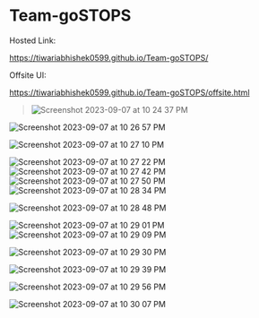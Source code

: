 # Team-goSTOPS
>
Hosted Link:
>
https://tiwariabhishek0599.github.io/Team-goSTOPS/

Offsite UI:
>
https://tiwariabhishek0599.github.io/Team-goSTOPS/offsite.html
>
>![Screenshot 2023-09-07 at 10 24 37 PM](https://github.com/tiwariabhishek0599/Team-goSTOPS/assets/118967913/32e38da2-be4a-4c8e-ac4b-08e5f81a1373)

![Screenshot 2023-09-07 at 10 26 57 PM](https://github.com/tiwariabhishek0599/Team-goSTOPS/assets/118967913/a2ff8d9a-a49c-402f-b905-e96ae3d9d49e)

![Screenshot 2023-09-07 at 10 27 10 PM](https://github.com/tiwariabhishek0599/Team-goSTOPS/assets/118967913/805d0544-8c80-4591-a933-69800fe680e9)

![Screenshot 2023-09-07 at 10 27 22 PM](https://github.com/tiwariabhishek0599/Team-goSTOPS/assets/118967913/f855fd55-45d6-451d-8edb-a78d84993c90)
![Screenshot 2023-09-07 at 10 27 42 PM](https://github.com/tiwariabhishek0599/Team-goSTOPS/assets/118967913/d05e1629-f218-4762-a86f-cf52c6b84494)
![Screenshot 2023-09-07 at 10 27 50 PM](https://github.com/tiwariabhishek0599/Team-goSTOPS/assets/118967913/76ac1519-f641-4664-8695-c51eeabcb336)
![Screenshot 2023-09-07 at 10 28 34 PM](https://github.com/tiwariabhishek0599/Team-goSTOPS/assets/118967913/2259cc33-e683-47e3-b4cd-9473c47bcd62)

![Screenshot 2023-09-07 at 10 28 48 PM](https://github.com/tiwariabhishek0599/Team-goSTOPS/assets/118967913/23626e43-689f-4d50-9db3-3860ce5e578e)

![Screenshot 2023-09-07 at 10 29 01 PM](https://github.com/tiwariabhishek0599/Team-goSTOPS/assets/118967913/5aa4c4fb-926e-47a8-8a62-243f4727ff01)
![Screenshot 2023-09-07 at 10 29 09 PM](https://github.com/tiwariabhishek0599/Team-goSTOPS/assets/118967913/2723bb66-4a48-46b7-95ba-5b76817add66)

![Screenshot 2023-09-07 at 10 29 30 PM](https://github.com/tiwariabhishek0599/Team-goSTOPS/assets/118967913/9be61d1c-8fbe-4ca4-92d7-57efc56f188e)

![Screenshot 2023-09-07 at 10 29 39 PM](https://github.com/tiwariabhishek0599/Team-goSTOPS/assets/118967913/2382c3b3-5305-42ba-8c4e-db875fae5425)

![Screenshot 2023-09-07 at 10 29 56 PM](https://github.com/tiwariabhishek0599/Team-goSTOPS/assets/118967913/91e441ad-444d-4b08-ba57-181c1397569d)

![Screenshot 2023-09-07 at 10 30 07 PM](https://github.com/tiwariabhishek0599/Team-goSTOPS/assets/118967913/482f0950-80c9-4059-acd2-ecfe36881fa1)

















